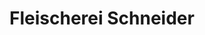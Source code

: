 ---
title: "Fleischerei Schneider"
url: /reichenbach-im-vogtland/fleischerei-schneider/
shop: Metzgerei
---